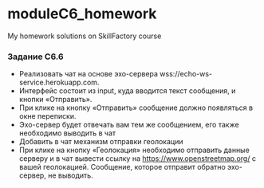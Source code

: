 # moduleC6_homework
My homework solutions on SkillFactory course
### Задание C6.6
- Реализовать чат на основе эхо-сервера wss://echo-ws-service.herokuapp.com.
- Интерфейс состоит из input, куда вводится текст сообщения, и кнопки «Отправить».
- При клике на кнопку «Отправить» сообщение должно появляться в окне переписки.
- Эхо-сервер будет отвечать вам тем же сообщением, его также необходимо выводить в чат
- Добавить в чат механизм отправки геолокации
- При клике на кнопку «Геолокация» необходимо отправить данные серверу и в чат вывести ссылку на https://www.openstreetmap.org/ с вашей геолокацией. Сообщение, которое отправит обратно эхо-сервер, не выводить.
